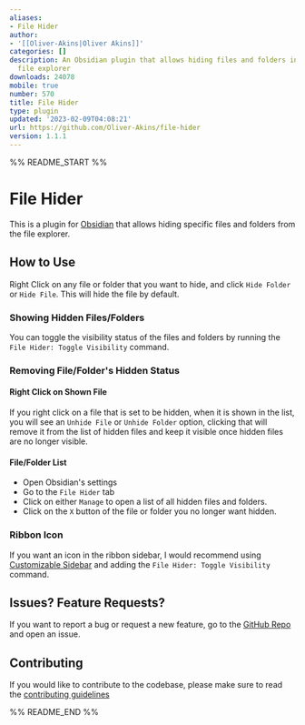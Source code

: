 ```yaml
---
aliases:
- File Hider
author:
- '[[Oliver-Akins|Oliver Akins]]'
categories: []
description: An Obsidian plugin that allows hiding files and folders in the built-in
  file explorer
downloads: 24078
mobile: true
number: 570
title: File Hider
type: plugin
updated: '2023-02-09T04:08:21'
url: https://github.com/Oliver-Akins/file-hider
version: 1.1.1
---
```


%% README_START %%

# File Hider

This is a plugin for [Obsidian](https://obsidian.md) that allows hiding specific
files and folders from the file explorer.

## How to Use
Right Click on any file or folder that you want to hide, and click `Hide Folder`
or `Hide File`. This will hide the file by default.

### Showing Hidden Files/Folders
You can toggle the visibility status of the files and folders by running the
`File Hider: Toggle Visibility` command.

### Removing File/Folder's Hidden Status

#### Right Click on Shown File
If you right click on a file that is set to be hidden, when it is shown in the
list, you will see an `Unhide File` or `Unhide Folder` option, clicking that
will remove it from the list of hidden files and keep it visible once hidden
files are no longer visible.

#### File/Folder List
- Open Obsidian's settings
- Go to the `File Hider` tab
- Click on either `Manage` to open a list of all hidden files and folders.
- Click on the `X` button of the file or folder you no longer want hidden.


### Ribbon Icon
If you want an icon in the ribbon sidebar, I would recommend using
[Customizable Sidebar](https://github.com/phibr0/obsidian-customizable-sidebar)
and adding the `File Hider: Toggle Visibility` command.

## Issues? Feature Requests?
If you want to report a bug or request a new feature, go to the
[GitHub Repo](https://github.com/Oliver-Akins/file-hider/issues/new/choose) and
open an issue.

## Contributing
If you would like to contribute to the codebase, please make sure to read the
[contributing guidelines](https://github.com/Oliver-Akins/file-hider/blob/main/.github/contributing.md)

%% README_END %%